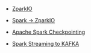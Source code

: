 - [ZparkIO](https://github.com/leobenkel/ZparkIO)
- [Spark -> ZparkIO](https://medium.com/@AyoubFakir/migrating-from-a-plain-spark-application-to-zio-with-zparkio-8fcd5f5da6ab)

- [Apache Spark Checkpointing](https://medium.com/@adrianchang/apache-spark-checkpointing-ebd2ec065371)
- [Spark Streaming to KAFKA](https://spark.apache.org/docs/latest/structured-streaming-kafka-integration.html)
